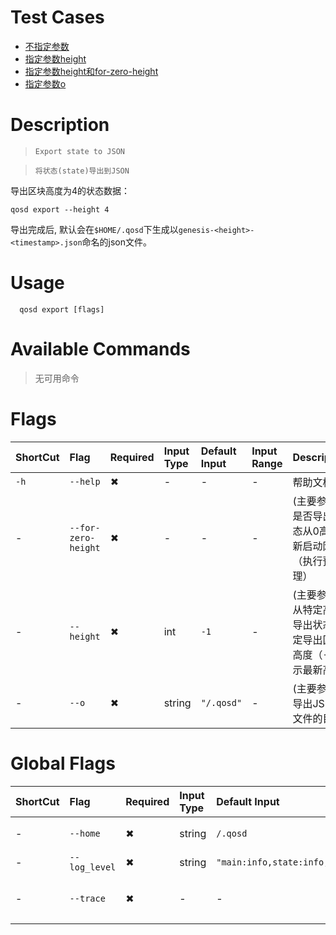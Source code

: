 # Test Cases

- [不指定参数](./TestCase01.md)
- [指定参数height](./TestCase02.md)
- [指定参数height和for-zero-height](./TestCase03.md)
- [指定参数o](./TestCase04.md)

# Description
>     Export state to JSON

>     将状态(state)导出到JSON 

导出区块高度为4的状态数据：
```
qosd export --height 4
```
导出完成后, 默认会在`$HOME/.qosd`下生成以`genesis-<height>-<timestamp>.json`命名的json文件。

# Usage
```
  qosd export [flags]
```

# Available Commands

>无可用命令

# Flags

| ShortCut | Flag                | Required | Input Type | Default Input | Input Range | Description                         |
|:---------|:--------------------|:---------|:-----------|:--------------|:------------|:------------------------------------|
| `-h`     | `--help`            | ✖        | -          | -             | -           | 帮助文档                                |
| -        | `--for-zero-height` | ✖        | -          | -             | -           | (主要参数)是否导出状态从0高度重新启动网络（执行预处理）       |
| -        | `--height`          | ✖        | int        | `-1`          | -           | (主要参数)从特定高度导出状态, 指定导出区块高度（-1表示最新高度） |
| -        | `--o`               | ✖        | string     | `"/.qosd"`    | -           | (主要参数)导出JSON文件的目录                   |

# Global Flags

| ShortCut | Flag          | Required | Input Type | Default Input                    | Input Range | Description  |
|:---------|:--------------|:---------|:-----------|:---------------------------------|:------------|:-------------|
| -        | `--home`      | ✖        | string     | `/.qosd`                         | -           | 配置和数据的目录     |
| -        | `--log_level` | ✖        | string     | `"main:info,state:info,*:error"` | -           | 日志级别         |
| -        | `--trace`     | ✖        | -          | -                                | -           | 打印出错时的完整堆栈跟踪 |
